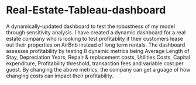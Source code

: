 # Real-Estate-Tableau-dashboard
A dynamically-updated dashboard to test the robustness of my model through sensitivity analysis.
I have created a dynamic dashboard for a real estate company who is looking to test profitablity if their customers lease out their properties on AirBnb instead of long term rentals.
The dashboard assesses profitability by testing 8 dynamic metrics being Average Length of Stay, Depreciation Years, Repair & replacement costs, Utilities Costs, Capital expenditure, Profitability threshold, transaction fees and variable cost per guest.
By changing the above metrics, the company can get a guage of how changing costs can impact their profitability.
